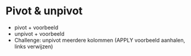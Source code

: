 # Pivot & unpivot

* pivot + voorbeeld
* unpivot + voorbeeld
* Challenge: unpivot meerdere kolommen (APPLY voorbeeld aanhalen, links verwijzen)
